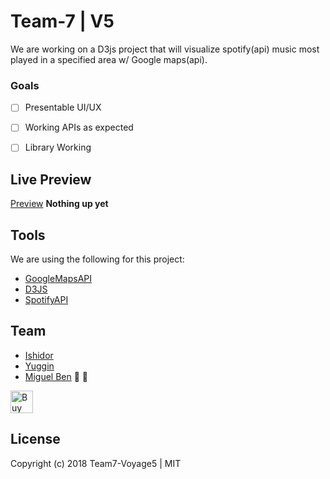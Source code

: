 # Team-7 | V5
We are working on a D3js project that will visualize spotify(api) music most played in a specified area w/ Google maps(api).

### Goals
- [ ] Presentable UI/UX
- [ ] Working APIs as expected
- [ ] Library Working


## Live Preview
[Preview](https://chingu-voyage5.github.io/Toucans-Team-7/.) **Nothing up yet**

## Tools
We are using the following for this project:

* [GoogleMapsAPI](https://cloud.google.com/maps-platform/)
* [D3JS](https://github.com/d3/d3/wiki)
* [SpotifyAPI](https://developer.spotify.com/documentation/web-api/)


## Team

* [Ishidor](https://github.com/Ishidor)
* [Yuggin](https://github.com/Yuggin)
* [Miguel Ben](https://www.github.com/mius00) 🍕 🌱

<a href='https://ko-fi.com/I2I3C8M5' target='_blank'><img height='36' style='border:0px;height:36px;' src='https://az743702.vo.msecnd.net/cdn/kofi5.png?v=0' border='0' alt='Buy Me a Coffee at ko-fi.com' /></a>

## License
Copyright (c) 2018 Team7-Voyage5 | MIT
